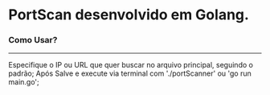# PortScan desenvolvido em Golang.

### Como Usar?
---
Especifique o IP ou URL que quer buscar no arquivo principal, seguindo o padrão;
Após Salve e execute via terminal com './portScanner' ou 'go run main.go';
